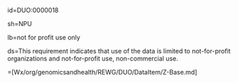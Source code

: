 id=DUO:0000018

sh=NPU

lb=not for profit use only

ds=This requirement indicates that use of the data is limited to not-for-profit organizations and not-for-profit use, non-commercial use.

=[Wx/org/genomicsandhealth/REWG/DUO/DataItem/Z-Base.md]
